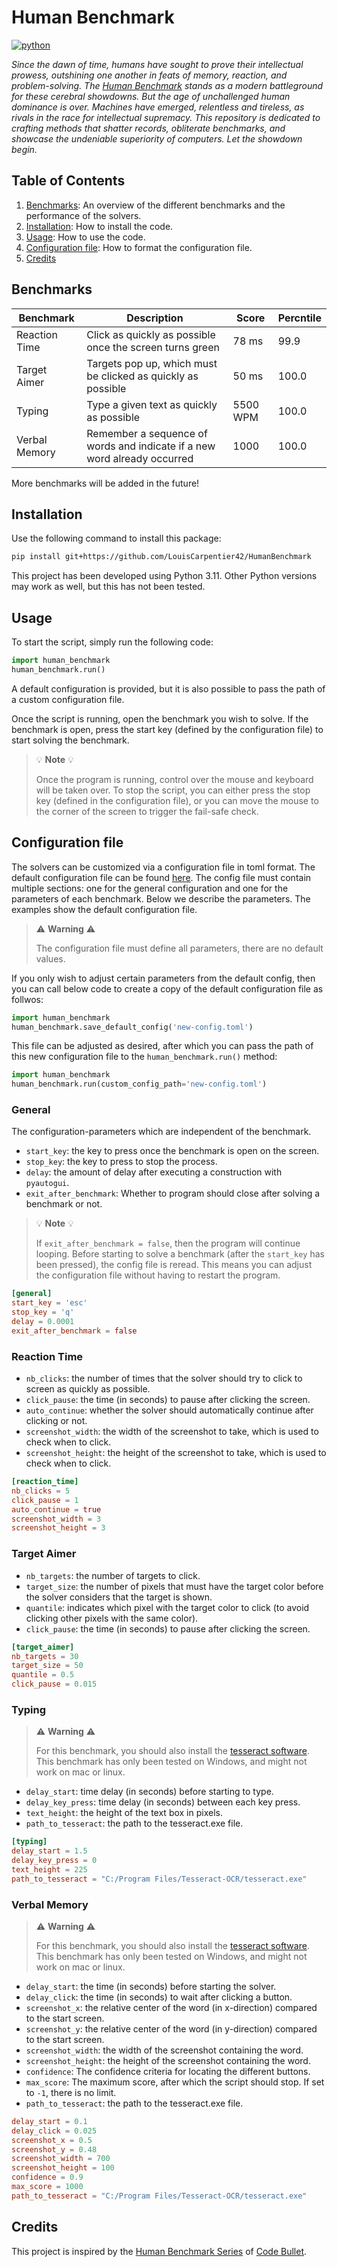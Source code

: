 # Human Benchmark

[![python](https://img.shields.io/badge/Python-3.11-3776AB.svg?style=flat&logo=python&logoColor=white)](https://www.python.org)

*Since the dawn of time, humans have sought to prove their intellectual
prowess, outshining one another in feats of memory, reaction, and 
problem-solving. The [Human Benchmark](https://humanbenchmark.com/)
stands as a modern battleground for these cerebral showdowns. But 
the age of unchallenged human dominance is over. Machines have emerged, 
relentless and tireless, as rivals in the race for intellectual 
supremacy. This repository is dedicated to crafting methods that 
shatter records, obliterate benchmarks, and showcase the undeniable 
superiority of computers. Let the showdown begin.*

## Table of Contents
1. [Benchmarks](#benchmarks): An overview of the different benchmarks and the performance of the solvers.
2. [Installation](#installation): How to install the code. 
3. [Usage](#usage): How to use the code.
4. [Configuration file](#configuration-file): How to format the configuration file.
5. [Credits](#credits)

## Benchmarks

| Benchmark     | Description                                                              | Score    | Percntile |
|---------------|--------------------------------------------------------------------------|----------|-----------|
| Reaction Time | Click as quickly as possible once the screen turns green                 | 78 ms    | 99.9      |
| Target Aimer  | Targets pop up, which must be clicked as quickly as possible             | 50 ms    | 100.0     |
| Typing        | Type a given text as quickly as possible                                 | 5500 WPM | 100.0     |
| Verbal Memory | Remember a sequence of words and indicate if a new word already occurred | 1000     | 100.0     |

More benchmarks will be added in the future!

## Installation

Use the following command to install this package:
```bash
pip install git+https://github.com/LouisCarpentier42/HumanBenchmark
```
This project has been developed using Python 3.11. Other Python versions
may work as well, but this has not been tested. 

## Usage

To start the script, simply run the following code:
```python
import human_benchmark
human_benchmark.run()
```
A default configuration is provided, but it is also possible to pass the
path of a custom configuration file.

Once the script is running, open the benchmark you wish to solve. If the
benchmark is open, press the start key (defined by the configuration file)
to start solving the benchmark.

> :bulb: **Note** :bulb: 
> 
> Once the program is running, control over the mouse and keyboard will be
> taken over. To stop the script, you can either press the stop key (defined
> in the configuration file), or you can move the mouse to the corner of
> the screen to trigger the fail-safe check.

## Configuration file

The solvers can be customized via a configuration file in toml format. The
default configuration file can be found [here](human_benchmark/assets/config.toml).
The config file must contain multiple sections: one for the general configuration
and one for the parameters of each benchmark. Below we describe the parameters.
The examples show the default configuration file.

> :warning: **Warning** :warning: 
>
> The configuration file must define all parameters, there are no default values.

If you only wish to adjust certain parameters from the default config, 
then you can call below code to create a copy of the default configuration
file as follwos:
```python
import human_benchmark
human_benchmark.save_default_config('new-config.toml')
```
This file can be adjusted as desired, after which you can pass 
the path of this new configuration file to the ``human_benchmark.run()``
method:
```python
import human_benchmark
human_benchmark.run(custom_config_path='new-config.toml')
```

### General

The configuration-parameters which are independent of the benchmark.

- ``start_key``: the key to press once the benchmark is open on the screen.
- ``stop_key``: the key to press to stop the process.
- ``delay``: the amount of delay after executing a construction with ``pyautogui``.
- ``exit_after_benchmark``: Whether to program should close after solving a benchmark or not.  

> :bulb: **Note** :bulb: 
>
> If ``exit_after_benchmark = false``, then the program will continue looping. Before 
> starting to solve a benchmark (after the ``start_key`` has been pressed), the config
> file is reread. This means you can adjust the configuration file without having to 
> restart the program. 

```toml
[general]
start_key = 'esc'
stop_key = 'q'
delay = 0.0001
exit_after_benchmark = false
```

### Reaction Time

- ``nb_clicks``: the number of times that the solver should try to click to screen as quickly as possible.
- ``click_pause``: the time (in seconds) to pause after clicking the screen.
- ``auto_continue``: whether the solver should automatically continue after clicking or not.
- ``screenshot_width``: the width of the screenshot to take, which is used to check when to click.
- ``screenshot_height``: the height of the screenshot to take, which is used to check when to click.

```toml
[reaction_time]
nb_clicks = 5
click_pause = 1
auto_continue = true
screenshot_width = 3
screenshot_height = 3
```

### Target Aimer

- ``nb_targets``: the number of targets to click. 
- ``target_size``: the number of pixels that must have the target color before the solver considers that the target is shown.
- ``quantile``: indicates which pixel with the target color to click (to avoid clicking other pixels with the same color).
- ``click_pause``: the time (in seconds) to pause after clicking the screen. 

```toml
[target_aimer]
nb_targets = 30
target_size = 50
quantile = 0.5
click_pause = 0.015
```

### Typing

> :warning: **Warning** :warning: 
>
> For this benchmark, you should also install the [tesseract software](https://github.com/UB-Mannheim/tesseract/wiki). 
> This benchmark has only been tested on Windows, and might not work on
> mac or linux. 

- ``delay_start``: time delay (in seconds) before starting to type. 
- ``delay_key_press``: time delay (in seconds) between each key press.
- ``text_height``: the height of the text box in pixels. 
- ``path_to_tesseract``: the path to the tesseract.exe file. 

```toml
[typing]
delay_start = 1.5
delay_key_press = 0
text_height = 225
path_to_tesseract = "C:/Program Files/Tesseract-OCR/tesseract.exe"
```

### Verbal Memory

> :warning: **Warning** :warning: 
>
> For this benchmark, you should also install the [tesseract software](https://github.com/UB-Mannheim/tesseract/wiki). 
> This benchmark has only been tested on Windows, and might not work on
> mac or linux. 

- ``delay_start``: the time (in seconds) before starting the solver.
- ``delay_click``: the time (in seconds) to wait after clicking a button. 
- ``screenshot_x``: the relative center of the word (in x-direction) compared to the start screen.
- ``screenshot_y``: the relative center of the word (in y-direction) compared to the start screen.
- ``screenshot_width``: the width of the screenshot containing the word. 
- ``screenshot_height``: the height of the screenshot containing the word. 
- ``confidence``: The confidence criteria for locating the different buttons.
- ``max_score``: The maximum score, after which the script should stop. If set to ``-1``, there is no limit. 
- ``path_to_tesseract``: the path to the tesseract.exe file. 

```toml
delay_start = 0.1
delay_click = 0.025
screenshot_x = 0.5
screenshot_y = 0.48
screenshot_width = 700
screenshot_height = 100
confidence = 0.9
max_score = 1000
path_to_tesseract = "C:/Program Files/Tesseract-OCR/tesseract.exe"
```

## Credits

This project is inspired by the [Human Benchmark Series](https://www.youtube.com/@codebulletsdayoff582)
of [Code Bullet](https://www.youtube.com/@CodeBullet).
